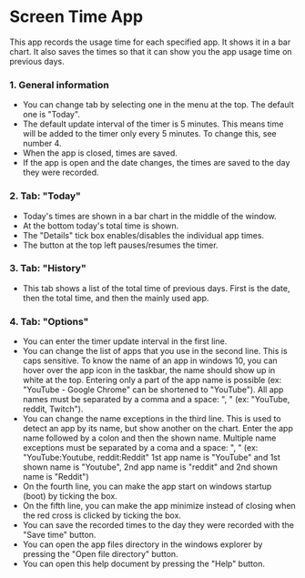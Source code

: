 # Screen Time App
This app records the usage time for each specified app. It shows it in a bar chart. It also saves the times so that it can show you the app usage time on previous days.

### 1. General information
- You can change tab by selecting one in the menu at the top. The default one is "Today".
- The default update interval of the timer is 5 minutes. This means time will be added to the timer only every 5 minutes. To change this, see number 4.
- When the app is closed, times are saved.
- If the app is open and the date changes, the times are saved to the day they were recorded.

### 2. Tab: "Today"
- Today's times are shown in a bar chart in the middle of the window.
- At the bottom today's total time is shown.
- The "Details" tick box enables/disables the individual app times.
- The button at the top left pauses/resumes the timer.

### 3. Tab: "History"
- This tab shows a list of the total time of previous days. First is the date, then the total time, and then the mainly used app.

### 4. Tab: "Options"
- You can enter the timer update interval in the first line.
- You can change the list of apps that you use in the second line. This is caps sensitive. To know the name of an app in windows 10, you can hover over the app icon in the taskbar, the name should show up in white at the top. Entering only a part of the app name is possible (ex: "YouTube - Google Chrome" can be shortened to "YouTube"). All app names must be separated by a comma and a space: ", " (ex: "YouTube, reddit, Twitch").
- You can change the name exceptions in the third line. This is used to detect an app by its name, but show another on the chart. Enter the app name followed by a colon and then the shown name. Multiple name exceptions must be separated by a coma and a space: ", " (ex: "YouTube:Youtube, reddit:Reddit" 1st app name is "YouTube" and 1st shown name is "Youtube", 2nd app name is "reddit" and 2nd shown name is "Reddit")
- On the fourth line, you can make the app start on windows startup (boot) by ticking the box.
- On the fifth line, you can make the app minimize instead of closing when the red cross is clicked by ticking the box.
- You can save the recorded times to the day they were recorded with the "Save time" button.
- You can open the app files directory in the windows explorer by pressing the "Open file directory" button.
- You can open this help document by pressing the "Help" button.
